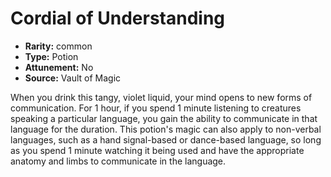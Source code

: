 
# Cordial of Understanding

* **Rarity:** common
* **Type:** Potion
* **Attunement:** No
* **Source:** Vault of Magic


When you drink this tangy, violet liquid, your mind opens to new forms of communication. For 1 hour, if you spend 1 minute listening to creatures speaking a particular language, you gain the ability to communicate in that language for the duration. This potion's magic can also apply to non-verbal languages, such as a hand signal-based or dance-based language, so long as you spend 1 minute watching it being used and have the appropriate anatomy and limbs to communicate in the language.
